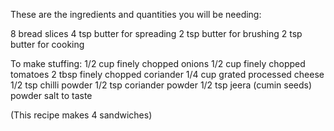 These are the ingredients and quantities you will be needing:
 
 8 bread slices
 4 tsp butter for spreading
 2 tsp butter for brushing
 2 tsp butter for cooking

 To make stuffing:
  1/2 cup finely chopped onions
  1/2 cup finely chopped tomatoes
  2 tbsp finely chopped coriander
  1/4 cup grated processed cheese
  1/2 tsp chilli powder
  1/2 tsp coriander powder
  1/2 tsp jeera (cumin seeds) powder
  salt to taste

  (This recipe makes 4 sandwiches)